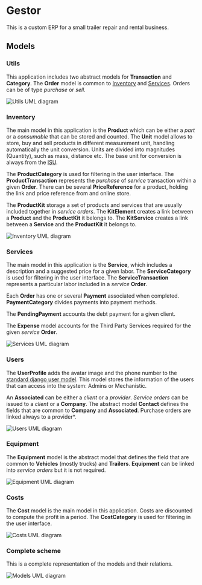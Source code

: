 # Gestor

This is a custom ERP for a small trailer repair and rental business.

## Models

### Utils
This application includes two abstract models for **Transaction** and **Category**. The
**Order** model is common to [Inventory](#Inventory) and [Services](#Services). Orders can be of type *purchase* 
or *sell*.

![Utils UML diagram](https://raw.githubusercontent.com/vladimir1284/gestor/master/utils_models.png)

### Inventory
The main model in this application is the **Product** which can be either a *part* or a *consumable* that can 
be stored and counted.
The **Unit** model allows to store, buy and sell products in different measurement unit, handling automatically 
the unit conversion. Units are divided into magnitudes (Quantity), such as mass, distance etc. The base unit for conversion is always from the [ISU](https://en.wikipedia.org/wiki/International_System_of_Units).

The **ProductCategory** is used for filtering in the user interface. The **ProductTransaction** represents the *purchase* of *service* transaction within a given **Order**. There can be several **PriceReference** for a product, holding the link and price reference from and online store.

The **ProductKit** storage a set of products and services that are usually included together in *service orders*. The 
**KitElement** creates a link between a **Product** and the **ProductKit** it belongs to. The 
**KitService** creates a link between a **Service** and the **ProductKit** it belongs to.

![Inventory UML diagram](https://raw.githubusercontent.com/vladimir1284/gestor/master/inventory_models.png)

### Services
The main model in this application is the **Service**, which includes a description and a suggested price 
for a given labor. The **ServiceCategory** is used for filtering in the user interface. The **ServiceTransaction** represents a particular labor included in a *service* **Order**. 

Each **Order** has one or several **Payment** associated when completed. **PaymentCategory** divides payments into payment methods. 

The **PendingPayment** accounts the debt payment for a given client.

The **Expense** model accounts for the Third Party Services required for the given *service* **Order**. 

![Services UML diagram](https://raw.githubusercontent.com/vladimir1284/gestor/master/services_models.png)

### Users
The **UserProfile** adds the avatar image and the phone number to the [standard django user model](https://docs.djangoproject.com/en/4.1/ref/contrib/auth/). This model stores the information of the users that can access into
the system: Admins or Mechanistic.

An **Associated** can be either a *client* or a *provider*. *Service orders* can be issued to a *client* or a 
**Company**. The abstract model **Contact** defines the fields that are common to **Company** and **Associated**.
Purchase orders are linked always to a provider*.

![Users UML diagram](https://raw.githubusercontent.com/vladimir1284/gestor/master/users_models.png)

### Equipment
The **Equipment** model is the abstract model that defines the field that are common to **Vehicles** (mostly trucks) and **Trailers**. **Equipment** can be linked into *service orders* but it is not required.

![Equipment UML diagram](https://raw.githubusercontent.com/vladimir1284/gestor/master/equipment_models.png)

### Costs
The **Cost** model is the main model in this application. Costs are discounted to compute the profit in a 
period. The **CostCategory** is used for filtering in the user interface.

![Costs UML diagram](https://raw.githubusercontent.com/vladimir1284/gestor/master/costs_models.png)

### Complete scheme
This is a complete representation of the models and their relations.

![Models UML diagram](https://raw.githubusercontent.com/vladimir1284/gestor/master/models.png)

